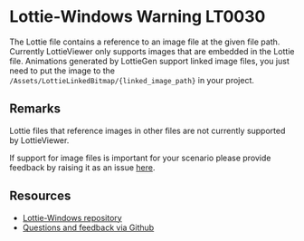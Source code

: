 ﻿[comment]: # (name:ImageFileRequired)
[comment]: # (text:Image file required at {filePath}.)

# Lottie-Windows Warning LT0030

The Lottie file contains a reference to an image file at the given file path. Currently
LottieViewer only supports images that are embedded in the Lottie file. 
Animations generated by LottieGen support linked image files, you just need to put the 
image to the `/Assets/LottieLinkedBitmap/{linked_image_path}` in your project.

## Remarks
Lottie files that reference images in other files are not currently supported by LottieViewer.

If support for image files is important for your scenario please provide feedback
by raising it as an issue [here](https://github.com/windows-toolkit/Lottie-Windows/issues).

## Resources

* [Lottie-Windows repository](https://aka.ms/lottie)
* [Questions and feedback via Github](https://github.com/windows-toolkit/Lottie-Windows/issues)

